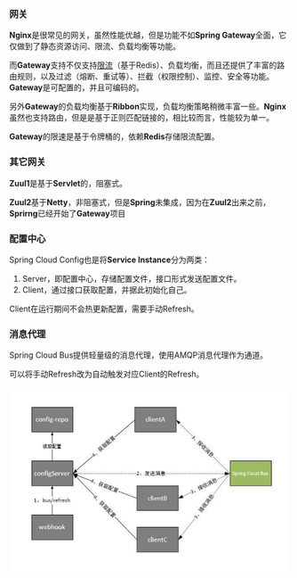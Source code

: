 ### 网关

**Nginx**是很常见的网关，虽然性能优越，但是功能不如**Spring Gateway**全面，它仅做到了静态资源访问、限流、负载均衡等功能。

而**Gateway**支持不仅支持[限流](http://www.ityouknow.com/springcloud/2019/01/26/spring-cloud-gateway-limit.html#限速路由器)（基于Redis）、负载均衡，而且还提供了丰富的路由规则，以及过滤（熔断、重试等）、拦截（权限控制）、监控、安全等功能。**Gateway**是可配置的，并且可编码的。

另外**Gateway**的负载均衡基于**Ribbon**实现，负载均衡策略稍微丰富一些。**Nginx**虽然也支持路由，但是是基于正则匹配链接的，相比较而言，性能较为单一。

**Gateway**的限速是基于令牌桶的，依赖**Redis**存储限流配置。



### 其它网关

**Zuul1**是基于**Servlet**的，阻塞式。

**Zuul2**基于**Netty**，非阻塞式，但是**Spring**未集成，因为在**Zuul2**出来之前，**Sprirng**已经开始了**Gateway**项目



### 配置中心

Spring Cloud Config也是将**Service Instance**分为两类：

1. Server，即配置中心，存储配置文件，接口形式发送配置文件。
2. Client，通过接口获取配置，并据此初始化自己。

Client在运行期间不会热更新配置，需要手动Refresh。



### 消息代理

Spring Cloud Bus提供轻量级的消息代理，使用AMQP消息代理作为通道。

可以将手动Refresh改为自动触发对应Client的Refresh。

![](../images/6/bus-processing.jpg)